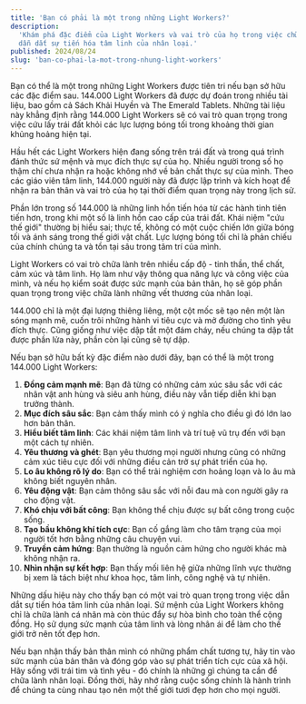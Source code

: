 ```yaml
---
title: 'Bạn có phải là một trong những Light Workers?'
description:
  'Khám phá đặc điểm của Light Workers và vai trò của họ trong việc chữa lành và
  dẫn dắt sự tiến hóa tâm linh của nhân loại.'
published: 2024/08/24
slug: 'ban-co-phai-la-mot-trong-nhung-light-workers'
---
```


Bạn có thể là một trong những Light Workers được tiên tri nếu bạn sở hữu các đặc
điểm sau. 144.000 Light Workers đã được dự đoán trong nhiều tài liệu, bao gồm cả
Sách Khải Huyền và The Emerald Tablets. Những tài liệu này khẳng định rằng
144.000 Light Workers sẽ có vai trò quan trọng trong việc cứu lấy trái đất khỏi
các lực lượng bóng tối trong khoảng thời gian khủng hoảng hiện tại.

Hầu hết các Light Workers hiện đang sống trên trái đất và trong quá trình đánh
thức sứ mệnh và mục đích thực sự của họ. Nhiều người trong số họ thậm chí chưa
nhận ra hoặc không nhớ về bản chất thực sự của mình. Theo các giáo viên tâm
linh, 144.000 người này đã được lập trình và kích hoạt để nhận ra bản thân và
vai trò của họ tại thời điểm quan trọng này trong lịch sử.

Phần lớn trong số 144.000 là những linh hồn tiến hóa từ các hành tinh tiên tiến
hơn, trong khi một số là linh hồn cao cấp của trái đất. Khái niệm "cứu thế giới"
thường bị hiểu sai; thực tế, không có một cuộc chiến lớn giữa bóng tối và ánh
sáng trong thế giới vật chất. Lực lượng bóng tối chỉ là phản chiếu của chính
chúng ta và tồn tại sâu trong tâm trí của mình.

Light Workers có vai trò chữa lành trên nhiều cấp độ - tinh thần, thể chất, cảm
xúc và tâm linh. Họ làm như vậy thông qua năng lực và công việc của mình, và nếu
họ kiểm soát được sức mạnh của bản thân, họ sẽ góp phần quan trọng trong việc
chữa lành những vết thương của nhân loại.

144.000 chỉ là một đại lượng thiêng liêng, một cột mốc sẽ tạo nên một làn sóng
mạnh mẽ, cuốn trôi những hành vi tiêu cực và mở đường cho tình yêu đích thực.
Cũng giống như việc dập tắt một đám cháy, nếu chúng ta dập tắt được phần lửa
này, phần còn lại cũng sẽ tự dập.

Nếu bạn sở hữu bất kỳ đặc điểm nào dưới đây, bạn có thể là một trong 144.000
Light Workers:

1. **Đồng cảm mạnh mẽ**: Bạn đã từng có những cảm xúc sâu sắc với các nhân vật
   anh hùng và siêu anh hùng, điều này vẫn tiếp diễn khi bạn trưởng thành.
2. **Mục đích sâu sắc**: Bạn cảm thấy mình có ý nghĩa cho điều gì đó lớn lao hơn
   bản thân.
3. **Hiểu biết tâm linh**: Các khái niệm tâm linh và trí tuệ vũ trụ đến với bạn
   một cách tự nhiên.
4. **Yêu thương và ghét**: Bạn yêu thương mọi người nhưng cũng có những cảm xúc
   tiêu cực đối với những điều cản trở sự phát triển của họ.
5. **Lo âu không rõ lý do**: Bạn có thể trải nghiệm cơn hoảng loạn và lo âu mà
   không biết nguyên nhân.
6. **Yêu động vật**: Bạn cảm thông sâu sắc với nỗi đau mà con người gây ra cho
   động vật.
7. **Khó chịu với bất công**: Bạn không thể chịu được sự bất công trong cuộc
   sống.
8. **Tạo bầu không khí tích cực**: Bạn cố gắng làm cho tâm trạng của mọi người
   tốt hơn bằng những câu chuyện vui.
9. **Truyền cảm hứng**: Bạn thường là nguồn cảm hứng cho người khác mà không
   nhận ra.
10. **Nhìn nhận sự kết hợp**: Bạn thấy mối liên hệ giữa những lĩnh vực thường bị
    xem là tách biệt như khoa học, tâm linh, công nghệ và tự nhiên.

Những dấu hiệu này cho thấy bạn có một vai trò quan trọng trong việc dẫn dắt sự
tiến hóa tâm linh của nhân loại. Sứ mệnh của Light Workers không chỉ là chữa
lành cá nhân mà còn thúc đẩy sự hòa bình cho toàn thể cộng đồng. Họ sử dụng sức
mạnh của tâm linh và lòng nhân ái để làm cho thế giới trở nên tốt đẹp hơn.

Nếu bạn nhận thấy bản thân mình có những phẩm chất tương tự, hãy tin vào sức
mạnh của bản thân và đóng góp vào sự phát triển tích cực của xã hội. Hãy sống
với trái tim và tình yêu - đó chính là những gì chúng ta cần để chữa lành nhân
loại. Đồng thời, hãy nhớ rằng cuộc sống chính là hành trình để chúng ta cùng
nhau tạo nên một thế giới tươi đẹp hơn cho mọi người.
